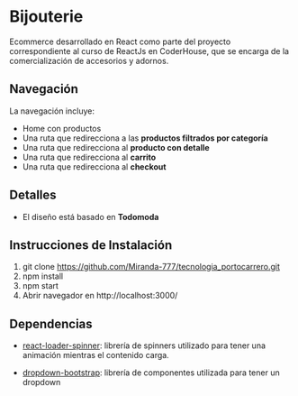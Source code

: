# Bijouterie

Ecommerce desarrollado en React como parte del proyecto correspondiente al curso de ReactJs en CoderHouse, que se encarga de la comercialización de accesorios y adornos.

## Navegación
La navegación incluye:

-   Home con productos
-   Una ruta que redirecciona a las **productos filtrados por categoría**
-   Una ruta que redirecciona al **producto con detalle**
-   Una ruta que redirecciona al **carrito**
-   Una ruta que redirecciona al **checkout**

## Detalles

-   El diseño está basado en **Todomoda**

## Instrucciones de Instalación
 1. git clone https://github.com/Miranda-777/tecnologia_portocarrero.git
 2. npm install
 3. npm start
 4. Abrir navegador en http://localhost:3000/


## Dependencias

 - [react-loader-spinner](https://www.npmjs.com/package/react-loader-spinner): librería de spinners utilizado para tener una animación mientras el contenido carga.

- [dropdown-bootstrap](https://react-bootstrap.netlify.app/components/dropdowns/#dropdowns): librería de componentes utilizada para tener un dropdown